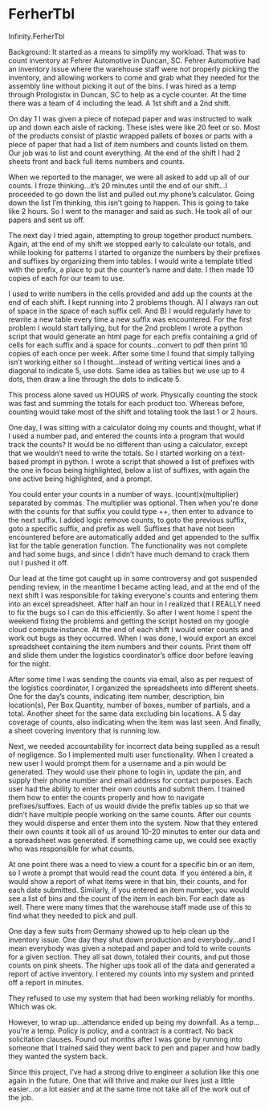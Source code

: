 # FerherTbl
Infinity.FerherTbl

Background:
It started as a means to simplify my workload. That was to count inventory at Fehrer Automotive in Duncan, SC. Fehrer Automotive had an inventory issue where the warehouse staff were not properly picking the inventory, and allowing workers to come and grab what they needed for the assembly line without picking it out of the bins. I was hired as a temp through Prologistix in Duncan, SC to help as a cycle counter. At the time there was a team of 4 including the lead. A 1st shift and a 2nd shift.

On day 1 I was given a piece of notepad paper and was instructed to walk up and down each aisle of racking. These isles were like 20 feet or so. Most of the products consist of plastic wrapped pallets of boxes or parts with a piece of paper that had a list of item numbers and counts listed on them. Our job was to list and count everything. At the end of the shift I had 2 sheets front and back full items numbers and counts.

When we reported to the manager, we were all asked to add up all of our counts. I froze thinking…it’s 20 minutes until the end of our shift…I proceeded to go down the list and pulled out my phone’s calculator. Going down the list I’m thinking, this isn’t going to happen. This is going to take like 2 hours. So I went to the manager and said as such. He took all of our papers and sent us off.

The next day I tried again, attempting to group together product numbers. Again, at the end of my shift we stopped early to calculate our totals, and while looking for patterns I started to organize the numbers by their prefixes and suffixes by organizing them into tables. I would write a template titled with the prefix, a place to put the counter’s name and date. I then made 10 copies of each for our team to use.

I used to write numbers in the cells provided and add up the counts at the end of each shift. I kept running into 2 problems though. A) I always ran out of space in the space of each suffix cell. And B) I would regularly have to rewrite a new table every time a new suffix was encountered. For the first problem I would start tallying, but for the 2nd problem I wrote a python script that would generate an html page for each prefix containing a grid of cells for each suffix and a space for counts…convert to pdf then print 10 copies of each once per week. After some time I found that simply tallying isn’t working either so I thought…instead of writing vertical lines and a diagonal to indicate 5, use dots. Same idea as tallies but we use up to 4 dots, then draw a line through the dots to indicate 5.

This process alone saved us HOURS of work. Physically counting the stock was fast and summing the totals for each product too. Whereas before, counting would take most of the shift and totaling took the last 1 or 2 hours.

One day, I was sitting with a calculator doing my counts and thought, what if I used a number pad, and entered the counts into a program that would track the counts? It would be no different than using a calculator, except that we wouldn’t need to write the totals. So I started working on a text-based prompt in python. I wrote a script that showed a list of prefixes with the one in focus being highlighted, below a list of suffixes, with again the one active being highlighted, and a prompt.

You could enter your counts in a number of ways. (count)x(multiplier) separated by commas. The multiplier was optional. Then when you're done with the counts for that suffix you could type ++, then enter to advance to the next suffix. I added logic remove counts, to goto the previous suffix, goto a specific suffix, and prefix as well. Suffixes that have not been encountered before are automatically added and get appended to the suffix list for the table generation function. The functionality was not complete and had some bugs, and since I didn’t have much demand to crack them out I pushed it off.

Our lead at the time got caught up in some controversy and got suspended pending review, in the meantime I became acting lead, and at the end of the next shift I was responsible for taking everyone's counts and entering them into an excel spreadsheet. After half an hour in
I realized that I REALLY need to fix the bugs so I can do this efficiently. So after I went home I spent the weekend fixing the problems and getting the script hosted on my google cloud compute instance. At the end of each shift I would enter counts and work out bugs as they occurred. When I was done, I would export an excel spreadsheet containing the item numbers and their counts. Print them off and slide them under the logistics coordinator’s office door before leaving for the night.

After some time I was sending the counts via email, also as per request of the logistics coordinator, I organized the spreadsheets into different sheets. One for the day’s counts, indicating item number, description, bin location(s), Per Box Quantity, number of boxes, number of partials, and a total. Another sheet for the same data excluding bin locations. A 5 day coverage of counts, also indicating when the item was last seen. And finally, a sheet covering inventory that is running low.


Next, we needed accountability for incorrect data being supplied as a result of negligence. So I implemented multi user functionality. When I created a new user I would prompt them for a username and a pin would be generated. They would use their phone to login in, update the pin, and supply their phone number and email address for contact purposes. Each user had the ability to enter their own counts and submit them. I trained them how to enter the counts properly and how to navigate prefixes/suffixes. Each of us would divide the prefix tables up so that we didn’t have multiple people working on the same counts. After our counts they would disperse and enter them into the system. Now that they entered their own counts it took all of us around 10-20 minutes to enter our data and a spreadsheet was generated. If something came up, we could see exactly who was responsible for what counts.

At one point there was a need to view a count for a specific bin or an item, so I wrote a prompt  that would read the count data. If you entered a bin, it would show a report of what items were in that bin, their counts, and for each date submitted. Similarly, if you entered an item number, you would see a list of bins and the count of the item in each bin. For each date as well. There were many times that the warehouse staff made use of this to find what they needed to pick and pull.

One day a few suits from Germany showed up to help clean up the inventory issue. One day they shut down production and everybody…and I mean everybody was given a notepad and paper and told to write counts for a given section. They all sat down, totaled their counts, and put those counts on pink sheets. The higher ups took all of the data and generated a report of active inventory. I entered my counts into my system and printed off a report in minutes.

They refused to use my system that had been working reliably for months. Which was ok.

However, to wrap up…attendance ended up being my downfall. As a temp…you're a temp. Policy is policy, and a contract is a contract. No back solicitation clauses. Found out months after I was gone by running into someone that I trained said they went back to pen and paper and how badly they wanted the system back.

Since this project, I’ve had a strong drive to engineer a solution like this one again in the future. One that will thrive and make our lives just a little easier…or a lot easier and at the same time not take all of the work out of the job.
